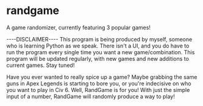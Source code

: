 # randgame
A game randomizer, currently featuring 3 popular games!


----DISCLAIMER----
This program is being produced by myself, someone who is learning Python as we speak. There isn't a UI, and you do have to run the program every single time you want a new game/combination. This program will be updated regularly, with new games and new additions to current games. Stay tuned!


Have you ever wanted to really spice up a game? Maybe grabbing the same guns in Apex Legends is starting to bore you, or you're indecisive on who you want to play in Civ 6. Well, RandGame is for you! With just the simple input of a number, RandGame will randomly produce a way to play!
